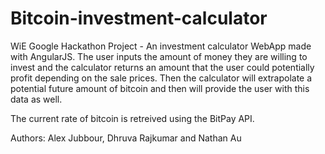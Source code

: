 # Bitcoin-investment-calculator
WiE Google Hackathon Project - An investment calculator WebApp made with AngularJS. The user inputs the amount of money they are willing to invest and the calculator returns an amount that the user could potentially profit depending on the sale prices. Then the calculator will extrapolate a potential future amount of bitcoin and then will provide the user with this data as well.

The current rate of bitcoin is retreived using the BitPay API.

Authors: Alex Jubbour, Dhruva Rajkumar and Nathan Au
